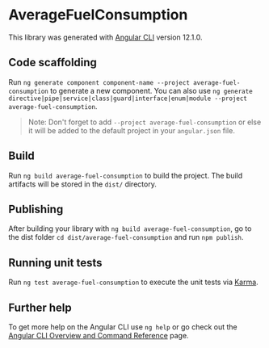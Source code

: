 # AverageFuelConsumption

This library was generated with [Angular CLI](https://github.com/angular/angular-cli) version 12.1.0.

## Code scaffolding

Run `ng generate component component-name --project average-fuel-consumption` to generate a new component. You can also use `ng generate directive|pipe|service|class|guard|interface|enum|module --project average-fuel-consumption`.
> Note: Don't forget to add `--project average-fuel-consumption` or else it will be added to the default project in your `angular.json` file. 

## Build

Run `ng build average-fuel-consumption` to build the project. The build artifacts will be stored in the `dist/` directory.

## Publishing

After building your library with `ng build average-fuel-consumption`, go to the dist folder `cd dist/average-fuel-consumption` and run `npm publish`.

## Running unit tests

Run `ng test average-fuel-consumption` to execute the unit tests via [Karma](https://karma-runner.github.io).

## Further help

To get more help on the Angular CLI use `ng help` or go check out the [Angular CLI Overview and Command Reference](https://angular.io/cli) page.
